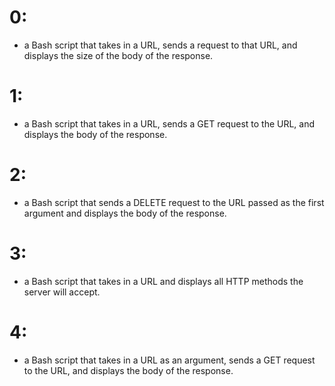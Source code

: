 # 0:
- a Bash script that takes in a URL, sends a request to that URL, and displays the size of the body of the response.
# 1:
- a Bash script that takes in a URL, sends a GET request to the URL, and displays the body of the response.
# 2:
- a Bash script that sends a DELETE request to the URL passed as the first argument and displays the body of the response.
# 3:
- a Bash script that takes in a URL and displays all HTTP methods the server will accept.
# 4:
- a Bash script that takes in a URL as an argument, sends a GET request to the URL, and displays the body of the response.
